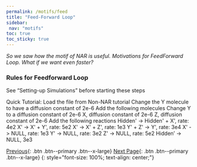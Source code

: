 ```yaml
---
permalink: /motifs/feed
title: "Feed-Forward Loop"
sidebar: 
 nav: "motifs"
toc: true
toc_sticky: true
---
```


*So we saw how the motif of NAR is useful. Motivations for FeedForward Loop. What if we want even faster?* 

### Rules for Feedforward Loop

See “Setting-up Simulations” before starting these steps

Quick Tutorial: 
Load the file from Non-NAR tutorial
Change the Y molecule to have a diffusion constant of 2e-6
Add the following molecules
Change Y to a diffusion constant of 2e-6
X, diffusion constant of 2e-6
Z, diffusion constant of 2e-6
Add the following reactions
Hidden' -> Hidden' + X', rate: 4e2
X' -> X' + Y', rate: 5e2
X' -> X' + Z', rate: 1e3
Y' + Z' -> Y', rate: 3e4
X' -> NULL, rate: 1e3
Y' -> NULL, rate: 3e2
Z' -> NULL, rate: 5e2
Hidden’ -> NULL, 3e3

[Previous](nar){: .btn .btn--primary .btn--x-large} [Next Page](oscillators){: .btn .btn--primary .btn--x-large}
{: style="font-size: 100%; text-align: center;"}
